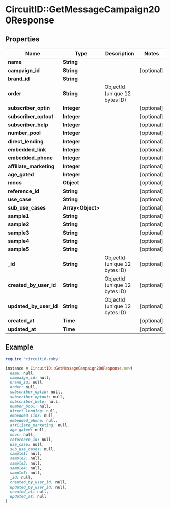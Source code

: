 # CircuitID::GetMessageCampaign200Response

## Properties

| Name | Type | Description | Notes |
| ---- | ---- | ----------- | ----- |
| **name** | **String** |  |  |
| **campaign_id** | **String** |  | [optional] |
| **brand_id** | **String** |  |  |
| **order** | **String** | ObjectId (unique 12 bytes ID) |  |
| **subscriber_optin** | **Integer** |  | [optional] |
| **subscriber_optout** | **Integer** |  | [optional] |
| **subscriber_help** | **Integer** |  | [optional] |
| **number_pool** | **Integer** |  | [optional] |
| **direct_lending** | **Integer** |  | [optional] |
| **embedded_link** | **Integer** |  | [optional] |
| **embedded_phone** | **Integer** |  | [optional] |
| **affiliate_marketing** | **Integer** |  | [optional] |
| **age_gated** | **Integer** |  | [optional] |
| **mnos** | **Object** |  | [optional] |
| **reference_id** | **String** |  | [optional] |
| **use_case** | **String** |  | [optional] |
| **sub_use_cases** | **Array&lt;Object&gt;** |  | [optional] |
| **sample1** | **String** |  | [optional] |
| **sample2** | **String** |  | [optional] |
| **sample3** | **String** |  | [optional] |
| **sample4** | **String** |  | [optional] |
| **sample5** | **String** |  | [optional] |
| **_id** | **String** | ObjectId (unique 12 bytes ID) | [optional] |
| **created_by_user_id** | **String** | ObjectId (unique 12 bytes ID) | [optional] |
| **updated_by_user_id** | **String** | ObjectId (unique 12 bytes ID) | [optional] |
| **created_at** | **Time** |  | [optional] |
| **updated_at** | **Time** |  | [optional] |

## Example

```ruby
require 'circuitid-ruby'

instance = CircuitID::GetMessageCampaign200Response.new(
  name: null,
  campaign_id: null,
  brand_id: null,
  order: null,
  subscriber_optin: null,
  subscriber_optout: null,
  subscriber_help: null,
  number_pool: null,
  direct_lending: null,
  embedded_link: null,
  embedded_phone: null,
  affiliate_marketing: null,
  age_gated: null,
  mnos: null,
  reference_id: null,
  use_case: null,
  sub_use_cases: null,
  sample1: null,
  sample2: null,
  sample3: null,
  sample4: null,
  sample5: null,
  _id: null,
  created_by_user_id: null,
  updated_by_user_id: null,
  created_at: null,
  updated_at: null
)
```


